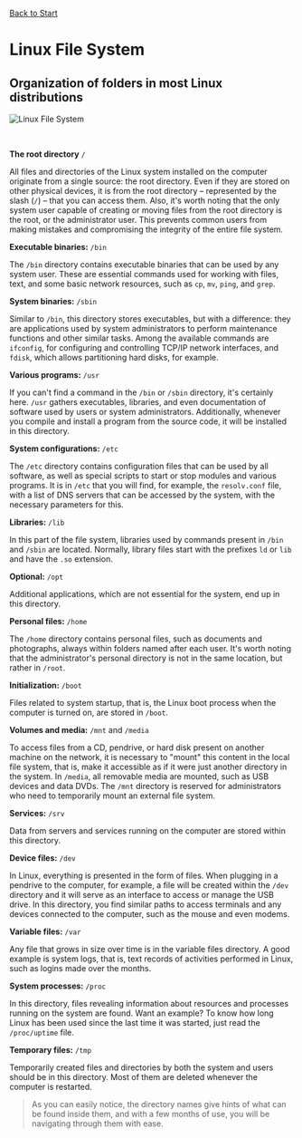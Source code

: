 [Back to Start](../../README.md)

# Linux File System

## Organization of folders in most Linux distributions

![Linux File System](../images/linux_file_system.png)

</br>

**The root directory** `/`

All files and directories of the Linux system installed on the computer originate from a single source: the root directory. Even if they are stored on other physical devices, it is from the root directory – represented by the slash (`/`) – that you can access them. Also, it's worth noting that the only system user capable of creating or moving files from the root directory is the root, or the administrator user. This prevents common users from making mistakes and compromising the integrity of the entire file system.

**Executable binaries:** `/bin`

The `/bin` directory contains executable binaries that can be used by any system user. These are essential commands used for working with files, text, and some basic network resources, such as `cp`, `mv`, `ping`, and `grep`.

**System binaries:** `/sbin`

Similar to `/bin`, this directory stores executables, but with a difference: they are applications used by system administrators to perform maintenance functions and other similar tasks. Among the available commands are `ifconfig`, for configuring and controlling TCP/IP network interfaces, and `fdisk`, which allows partitioning hard disks, for example.

**Various programs:** `/usr`

If you can't find a command in the `/bin` or `/sbin` directory, it's certainly here. `/usr` gathers executables, libraries, and even documentation of software used by users or system administrators. Additionally, whenever you compile and install a program from the source code, it will be installed in this directory.

**System configurations:** `/etc`

The `/etc` directory contains configuration files that can be used by all software, as well as special scripts to start or stop modules and various programs. It is in `/etc` that you will find, for example, the `resolv.conf` file, with a list of DNS servers that can be accessed by the system, with the necessary parameters for this.

**Libraries:** `/lib`

In this part of the file system, libraries used by commands present in `/bin` and `/sbin` are located. Normally, library files start with the prefixes `ld` or `lib` and have the `.so` extension.

**Optional:** `/opt`

Additional applications, which are not essential for the system, end up in this directory.

**Personal files:** `/home`

The `/home` directory contains personal files, such as documents and photographs, always within folders named after each user. It's worth noting that the administrator's personal directory is not in the same location, but rather in `/root`.

**Initialization:** `/boot`

Files related to system startup, that is, the Linux boot process when the computer is turned on, are stored in `/boot`.

**Volumes and media:** `/mnt` and `/media`

To access files from a CD, pendrive, or hard disk present on another machine on the network, it is necessary to "mount" this content in the local file system, that is, make it accessible as if it were just another directory in the system. In `/media`, all removable media are mounted, such as USB devices and data DVDs. The `/mnt` directory is reserved for administrators who need to temporarily mount an external file system.

**Services:** `/srv`

Data from servers and services running on the computer are stored within this directory.

**Device files:** `/dev`

In Linux, everything is presented in the form of files. When plugging in a pendrive to the computer, for example, a file will be created within the `/dev` directory and it will serve as an interface to access or manage the USB drive. In this directory, you find similar paths to access terminals and any devices connected to the computer, such as the mouse and even modems.

**Variable files:** `/var`

Any file that grows in size over time is in the variable files directory. A good example is system logs, that is, text records of activities performed in Linux, such as logins made over the months.

**System processes:** `/proc`

In this directory, files revealing information about resources and processes running on the system are found. Want an example? To know how long Linux has been used since the last time it was started, just read the `/proc/uptime` file.

**Temporary files:** `/tmp`

Temporarily created files and directories by both the system and users should be in this directory. Most of them are deleted whenever the computer is restarted.

> As you can easily notice, the directory names give hints of what can be found inside them, and with a few months of use, you will be navigating through them with ease.
